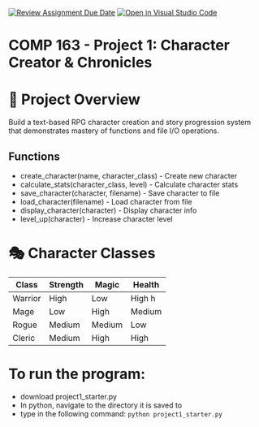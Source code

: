 [![Review Assignment Due Date](https://classroom.github.com/assets/deadline-readme-button-22041afd0340ce965d47ae6ef1cefeee28c7c493a6346c4f15d667ab976d596c.svg)](https://classroom.github.com/a/JTXl4WMa)
[![Open in Visual Studio Code](https://classroom.github.com/assets/open-in-vscode-2e0aaae1b6195c2367325f4f02e2d04e9abb55f0b24a779b69b11b9e10269abc.svg)](https://classroom.github.com/online_ide?assignment_repo_id=21350531&assignment_repo_type=AssignmentRepo)
# COMP 163 - Project 1: Character Creator & Chronicles
# 🎯 Project Overview

Build a text-based RPG character creation and story progression system that demonstrates mastery of functions and file I/O operations.

## Functions 
- create_character(name, character_class) - Create new character
- calculate_stats(character_class, level) - Calculate character stats
- save_character(character, filename) - Save character to file
- load_character(filename) - Load character from file
- display_character(character) - Display character info
- level_up(character) - Increase character level

# 🎭 Character Classes
| Class | Strength       | Magic        | Health       |
| --------------- | -------------- | ------------ | ------------ |
| Warrior         | High | Low | High h  |
| Mage            | Low   | High    | Medium |
| Rogue           | Medium | Medium | Low    |
| Cleric          | Medium | High  | High   |

# To run the program:
- download project1_starter.py
- In python, navigate to the directory it is saved to
- type in the following command: `python project1_starter.py`
